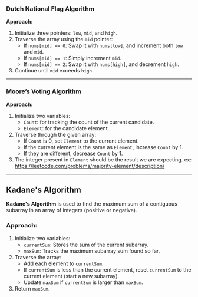 ### Dutch National Flag Algorithm

**Approach:**
1. Initialize three pointers: `low`, `mid`, and `high`.
2. Traverse the array using the `mid` pointer:
   - If `nums[mid] == 0`: Swap it with `nums[low]`, and increment both `low` and `mid`.
   - If `nums[mid] == 1`: Simply increment `mid`.
   - If `nums[mid] == 2`: Swap it with `nums[high]`, and decrement `high`.
3. Continue until `mid` exceeds `high`.

---

### Moore’s Voting Algorithm

**Approach:**
1. Initialize two variables:
   - `Count`: for tracking the count of the current candidate.
   - `Element`: for the candidate element.
2. Traverse through the given array:
   - If `Count` is 0, set `Element` to the current element.
   - If the current element is the same as `Element`, increase `Count` by 1.
   - If they are different, decrease `Count` by 1.
3. The integer present in `Element` should be the result we are expecting.
ex: https://leetcode.com/problems/majority-element/description/

---

## Kadane's Algorithm

**Kadane's Algorithm** is used to find the maximum sum of a contiguous subarray in an array of integers (positive or negative).

### Approach:
1. Initialize two variables:
   - `currentSum`: Stores the sum of the current subarray.
   - `maxSum`: Tracks the maximum subarray sum found so far.
2. Traverse the array:
   - Add each element to `currentSum`.
   - If `currentSum` is less than the current element, reset `currentSum` to the current element (start a new subarray).
   - Update `maxSum` if `currentSum` is larger than `maxSum`.
3. Return `maxSum`.
